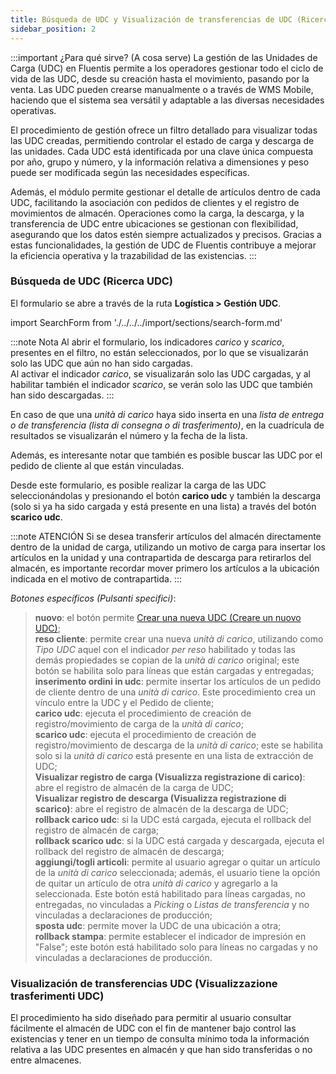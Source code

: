 ```yaml
---
title: Búsqueda de UDC y Visualización de transferencias de UDC (Ricerca UDC e Visualizzazione trasferimenti UDC)
sidebar_position: 2
---
```


:::important ¿Para qué sirve? (A cosa serve)
La gestión de las Unidades de Carga (UDC) en Fluentis permite a los operadores gestionar todo el ciclo de vida de las UDC, desde su creación hasta el movimiento, pasando por la venta. Las UDC pueden crearse manualmente o a través de WMS Mobile, haciendo que el sistema sea versátil y adaptable a las diversas necesidades operativas.

El procedimiento de gestión ofrece un filtro detallado para visualizar todas las UDC creadas, permitiendo controlar el estado de carga y descarga de las unidades. Cada UDC está identificada por una clave única compuesta por año, grupo y número, y la información relativa a dimensiones y peso puede ser modificada según las necesidades específicas.

Además, el módulo permite gestionar el detalle de artículos dentro de cada UDC, facilitando la asociación con pedidos de clientes y el registro de movimientos de almacén. Operaciones como la carga, la descarga, y la transferencia de UDC entre ubicaciones se gestionan con flexibilidad, asegurando que los datos estén siempre actualizados y precisos. Gracias a estas funcionalidades, la gestión de UDC de Fluentis contribuye a mejorar la eficiencia operativa y la trazabilidad de las existencias.
:::

### Búsqueda de UDC (Ricerca UDC)

El formulario se abre a través de la ruta **Logística > Gestión UDC**.

import SearchForm from './../../../import/sections/search-form.md'

<SearchForm />

:::note Nota
Al abrir el formulario, los indicadores *carico* y *scarico*, presentes en el filtro, no están seleccionados, por lo que se visualizarán solo las UDC que aún no han sido cargadas.  
Al activar el indicador *carico*, se visualizarán solo las UDC cargadas, y al habilitar también el indicador *scarico*, se verán solo las UDC que también han sido descargadas.
:::

En caso de que una *unità di carico* haya sido inserta en una *lista de entrega o de transferencia (lista di consegna o di trasferimento)*, en la cuadrícula de resultados se visualizarán el número y la fecha de la lista.  

Además, es interesante notar que también es posible buscar las UDC por el pedido de cliente al que están vinculadas.

Desde este formulario, es posible realizar la carga de las UDC seleccionándolas y presionando el botón **carico udc** y también la descarga (solo si ya ha sido cargada y está presente en una lista) a través del botón **scarico udc**.

:::note ATENCIÓN
Si se desea transferir artículos del almacén directamente dentro de la unidad de carga, utilizando un motivo de carga para insertar los artículos en la unidad y una contrapartida de descarga para retirarlos del almacén, es importante recordar mover primero los artículos a la ubicación indicada en el motivo de contrapartida.
:::

*Botones específicos (Pulsanti specifici)*:

> **nuovo**: el botón permite [Crear una nueva UDC (Creare un nuovo UDC)](/docs/logistics/udc/loading-unit-management/insert-new-pallet);  
> **reso cliente**: permite crear una nueva *unità di carico*, utilizando como *Tipo UDC* aquel con el indicador *per reso* habilitado y todas las demás propiedades se copian de la *unità di carico* original; este botón se habilita solo para líneas que están cargadas y entregadas;  
> **inserimento ordini in udc**: permite insertar los artículos de un pedido de cliente dentro de una *unità di carico*. Este procedimiento crea un vínculo entre la UDC y el Pedido de cliente;  
> **carico udc**: ejecuta el procedimiento de creación de registro/movimiento de carga de la *unità di carico*;  
> **scarico udc**: ejecuta el procedimiento de creación de registro/movimiento de descarga de la *unità di carico*; este se habilita solo si la *unità di carico* está presente en una lista de extracción de UDC;  
> **Visualizar registro de carga (Visualizza registrazione di carico)**: abre el registro de almacén de la carga de UDC;  
> **Visualizar registro de descarga (Visualizza registrazione di scarico)**: abre el registro de almacén de la descarga de UDC;  
> **rollback carico udc**: si la UDC está cargada, ejecuta el rollback del registro de almacén de carga;  
> **rollback scarico udc**: si la UDC está cargada y descargada, ejecuta el rollback del registro de almacén de descarga;  
> **aggiungi/togli articoli**: permite al usuario agregar o quitar un artículo de la *unità di carico* seleccionada; además, el usuario tiene la opción de quitar un artículo de otra *unità di carico* y agregarlo a la seleccionada. Este botón está habilitado para líneas cargadas, no entregadas, no vinculadas a *Picking* o *Listas de transferencia* y no vinculadas a declaraciones de producción;  
> **sposta udc**: permite mover la UDC de una ubicación a otra;  
> **rollback stampa**: permite establecer el indicador de impresión en "False"; este botón está habilitado solo para líneas no cargadas y no vinculadas a declaraciones de producción.  

### Visualización de transferencias UDC (Visualizzazione trasferimenti UDC)

El procedimiento ha sido diseñado para permitir al usuario consultar fácilmente el almacén de UDC con el fin de mantener bajo control las existencias y tener en un tiempo de consulta mínimo toda la información relativa a las UDC presentes en almacén y que han sido transferidas o no entre almacenes.